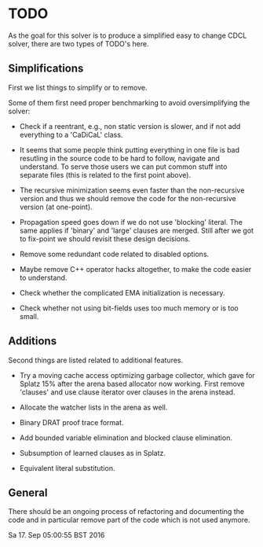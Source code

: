 # TODO

As the goal for this solver is to produce a simplified easy to change CDCL
solver, there are two types of TODO's here.

## Simplifications

First we list things to simplify or to remove.

Some of them first need proper benchmarking to avoid oversimplifying the solver:

  - Check if a reentrant, e.g., non static version is slower, and if not add
    everything to a 'CaDiCaL' class.

  - It seems that some people think putting everything in one file is bad
    resutling in the source code to be hard to follow, navigate and
    understand.  To serve those users we can put common stuff into separate
    files (this is related to the first point above).

  - The recursive minimization seems even faster than the non-recursive
    version and thus we should remove the code for the non-recursive version
    (at one-point).

  - Propagation speed goes down if we do not use 'blocking' literal.  The
    same applies if 'binary' and 'large' clauses are merged.  Still after
    we got to fix-point we should revisit these design decisions.

  - Remove some redundant code related to disabled options.

  - Maybe remove C++ operator hacks altogether, to make the code easier to
    understand.

  - Check whether the complicated EMA initialization is necessary.

  - Check whether not using bit-fields uses too much memory or is too small.

## Additions

Second things are listed related to additional features.
  
  - Try a moving cache access optimizing garbage collector, which gave for
    Splatz 15% after the arena based allocator now working.  First remove
    'clauses' and use clause iterator over clauses in the arena instead.

  - Allocate the watcher lists in the arena as well.

  - Binary DRAT proof trace format.

  - Add bounded variable elimination and blocked clause elimination.

  - Subsumption of learned clauses as in Splatz.

  - Equivalent literal substitution.

## General

There should be an ongoing process of refactoring and documenting the code
and in particular remove part of the code which is not used anymore.


Sa 17. Sep 05:00:55 BST 2016
